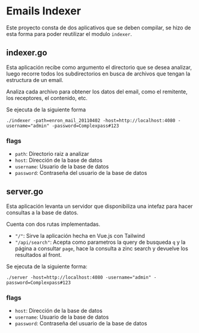 # Emails Indexer

Este proyecto consta de dos aplicativos que se deben compilar, se hizo de esta forma para poder reutilizar el modulo `indexer`.

## indexer.go

Esta aplicación recibe como argumento el directorio que se desea analizar, luego recorre todos los subdirectorios en busca de archivos que tengan la estructura de un email. 

Analiza cada archivo para obtener los datos del email, como el remitente, los receptores, el contenido, etc.

Se ejecuta de la siguiente forma

`./indexer -path=enron_mail_20110402 -host=http://localhost:4080 -username="admin" -password=Complexpass#123`

### flags
- `path`: Directorio raiz a analizar
- `host`:  Dirección de la base de datos
- `username`: Usuario de la base de datos
- `password`: Contraseña del usuario de la base de datos


## server.go

Esta aplicación levanta un servidor que disponibiliza una intefaz para hacer consultas a la base de datos.

Cuenta con dos rutas implementadas. 

- `"/"`: Sirve la aplicación hecha en Vue.js con Tailwind
- `"/api/search"`: Acepta como parametros la query de busqueda `q` y la página a consultar `page`, hace la consulta a zinc search y devuelve los resultados al front. 

Se ejecuta de la siguiente forma:

`./server -host=http://localhost:4080 -username="admin" -password=Complexpass#123`

### flags

- `host`: Dirección de la base de datos
- `username`: Usuario de la base de datos
- `password`: Contraseña del usuario de la base de datos
